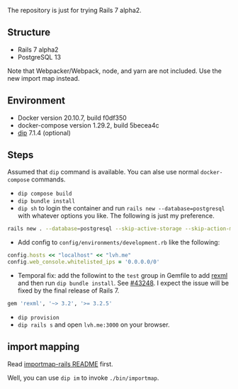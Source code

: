 The repository is just for trying Rails 7 alpha2.

## Structure

- Rails 7 alpha2
- PostgreSQL 13

Note that Webpacker/Webpack, node, and yarn are not included. Use the new import map instead.

## Environment

- Docker version 20.10.7, build f0df350
- docker-compose version 1.29.2, build 5becea4c
- [dip](https://github.com/bibendi/dip) 7.1.4 (optional)

## Steps

Assumed that `dip` command is available. You can alse use normal `docker-compose` commands.

- `dip compose build`
- `dip bundle install`
- `dip sh` to login the container and run `rails new --database=postgresql` with whatever options you like. The following is just my preference.

```sh
rails new . --database=postgresql --skip-active-storage --skip-action-mailer --skip-active-job --skip-action-cable --skip-action-mailbox --skip-action-text
```

- Add config to `config/environments/development.rb` like the following:

```ruby
config.hosts << "localhost" << "lvh.me"
config.web_console.whitelisted_ips = '0.0.0.0/0'
```

- Temporal fix: add the followint to the `test` group in Gemfile to add [rexml](https://github.com/ruby/rexml) and then run `dip bundle install`. See [#43248](https://github.com/rails/rails/issues/43248). I expect the issue will be fixed by the final release of Rails 7.

```ruby
gem 'rexml', '~> 3.2', '>= 3.2.5'
```

- `dip provision`
- `dip rails s` and open `lvh.me:3000` on your browser.

## import mapping

Read [importmap-rails README](https://github.com/rails/importmap-rails) first.

Well, you can use `dip im` to invoke `./bin/importmap`.
